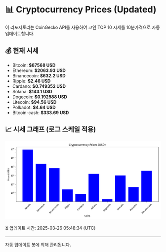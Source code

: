 
# 📊 Cryptocurrency Prices (Updated)

이 리포지토리는 CoinGecko API를 사용하여 코인 TOP 10 시세를 10분가격으로 자동 업데이트합니다.

## 💰 현재 시세
- Bitcoin: **$87568 USD**
- Ethereum: **$2063.93 USD**
- Binancecoin: **$632.2 USD**
- Ripple: **$2.46 USD**
- Cardano: **$0.749352 USD**
- Solana: **$143.1 USD**
- Dogecoin: **$0.192588 USD**
- Litecoin: **$94.56 USD**
- Polkadot: **$4.64 USD**
- Bitcoin-cash: **$333.69 USD**

## 📈 시세 그래프 (로그 스케일 적용)
![Crypto Prices](crypto_prices.png)

⏳ 업데이트 시간: 2025-03-26 05:48:34 (UTC)

---
자동 업데이트 봇에 의해 관리됩니다.
